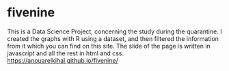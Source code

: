 # fivenine
This is a Data Science Project, concerning the study during the quarantine. 
I created the graphs with R using a dataset, and then filtered the information from it which you can find on this site.
The slide of the page is written in javascript and all the rest in html and css.
https://anouarelkihal.github.io/fivenine/
